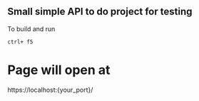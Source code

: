 ## Small simple API to do project for testing


To build and run 
```
ctrl+ f5
```


# Page will open at 

https://localhost:{your_port}/